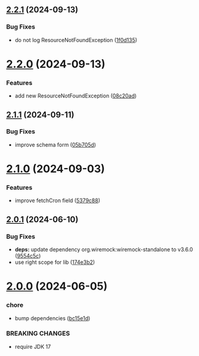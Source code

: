 ## [2.2.1](https://github.com/gravitee-io/gravitee-fetcher-github/compare/2.2.0...2.2.1) (2024-09-13)


### Bug Fixes

* do not log ResourceNotFoundException ([1f0d135](https://github.com/gravitee-io/gravitee-fetcher-github/commit/1f0d135e23eb17dd9b9f874f566ba08a8f2f6cc1))

# [2.2.0](https://github.com/gravitee-io/gravitee-fetcher-github/compare/2.1.1...2.2.0) (2024-09-13)


### Features

* add new ResourceNotFoundException ([08c20ad](https://github.com/gravitee-io/gravitee-fetcher-github/commit/08c20adbb569c145f8eeba5307ff2e9f601533c1))

## [2.1.1](https://github.com/gravitee-io/gravitee-fetcher-github/compare/2.1.0...2.1.1) (2024-09-11)


### Bug Fixes

* improve schema form ([05b705d](https://github.com/gravitee-io/gravitee-fetcher-github/commit/05b705d20369624dd6328ade8a28883b70ca86ba))

# [2.1.0](https://github.com/gravitee-io/gravitee-fetcher-github/compare/2.0.1...2.1.0) (2024-09-03)


### Features

* improve fetchCron field ([5379c88](https://github.com/gravitee-io/gravitee-fetcher-github/commit/5379c8857647c37949340a1dcc1142582bfdfe22))

## [2.0.1](https://github.com/gravitee-io/gravitee-fetcher-github/compare/2.0.0...2.0.1) (2024-06-10)


### Bug Fixes

* **deps:** update dependency org.wiremock:wiremock-standalone to v3.6.0 ([9554c5c](https://github.com/gravitee-io/gravitee-fetcher-github/commit/9554c5cca2a489f92b2768b53733a725fec27ed8))
* use right scope for lib ([174e3b2](https://github.com/gravitee-io/gravitee-fetcher-github/commit/174e3b276285cfc16c7addb81ed5a97992f1ac49))

# [2.0.0](https://github.com/gravitee-io/gravitee-fetcher-github/compare/1.6.0...2.0.0) (2024-06-05)


### chore

* bump dependencies ([bc15e1d](https://github.com/gravitee-io/gravitee-fetcher-github/commit/bc15e1d428ebef67f9e248e02421d1876dc01b9f))


### BREAKING CHANGES

* require JDK 17
